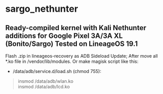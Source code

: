 # sargo_nethunter
Ready-compiled kernel with Kali Nethunter additions for Google Pixel 3A/3A XL (Bonito/Sargo)
Tested on LineageOS 19.1
-------------------

Flash .zip in lineageos-recovery as ADB Sideload Update;
After move all *.ko file in /vendor/lib/modules. Or make magisk script like this:

* /data/adb/service.d/load.sh (chmod 755):
>insmod /data/adb/wlan.ko  
>insmod /data/adb/lcd.ko

